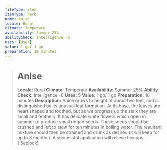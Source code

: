 ```yaml
---
fileType: item
itemType: herb
name: Anise
locale: Rural
climate: Temperate
availability: Summer 25%
abilityCheck: Intelligence -6
uses: {Uses}
value: 1 gp/ 1 gp
preparation: 10 minutes
---
```

>#  Anise
>
> **Locale:** Rural
> **Climate:** Temperate
> **Availability:** Summer 25%
> **Ability Check:** Intelligence -6
> **Uses:** 5
> **Value:** 1 gp/ 1 gp
> **Preparation:** 10 minutes
> **Description:** Anise grows to height of about two feet, and is distinguished by its unusual leaf formation. At its base, the leaves are heart shaped and toothed, but as we progress up the stalk they are small and feathery. It has delicate white flowers which ripen in summer to produce small ridged seeds. These seeds should be crushed and left to stew for ten minutes in boiling water. The resultant mixture should then be strained and drunk as desired (it will keep for up to 3 months). A successful application will relieve hiccups.
{.5eblock}

